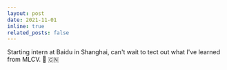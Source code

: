 ```yaml
---
layout: post
date: 2021-11-01
inline: true
related_posts: false
---
```


Starting intern at Baidu in Shanghai, can't wait to tect out what I've learned from MLCV. :hammer: :cn:
